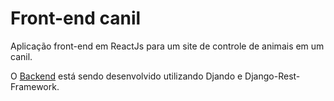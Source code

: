 # Front-end canil

Aplicação front-end em ReactJs para um site de controle de animais em um canil. 

O [Backend](https://github.com/gomeslucasm/Backend_canil) está sendo desenvolvido utilizando Djando e Django-Rest-Framework.
